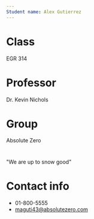 ```yaml
---
Student name: Alex Gutierrez
---
```


# Class
  EGR 314 
# Professor
  Dr. Kevin Nichols
# Group
  Absolute Zero
# 
"We are up to snow good"
# Contact info
  - 01-800-5555
  - maguti43@absolutezero.com
